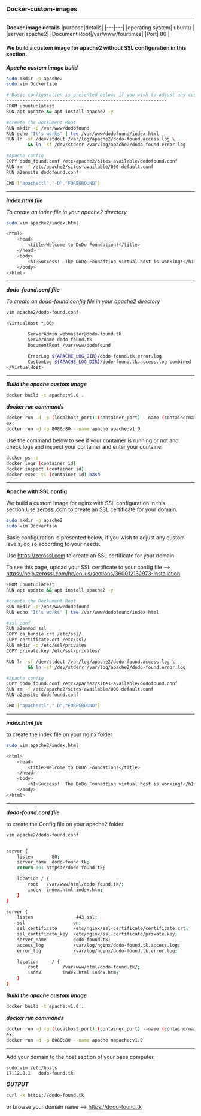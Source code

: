 ### Docker-custom-images
---
**Docker image details**
|purpose|details|
|---|---|
|operating system| ubuntu |
|server|apache2|
|Document Root|/var/www/fourtimes|
|Port| 80 |

#### We build a custom image for apache2 without SSL configuration in this section.

**_Apache custom image build_**

```bash
sudo mkdir -p apache2
sudo vim Dockerfile
```

```bash
# Basic configuration is presented below; if you wish to adjust any custom levels, do so according to your needs.
------------------------------------------------------------
FROM ubuntu:latest
RUN apt update && apt install apache2 -y

#create the Dockument Root
RUN mkdir -p /var/www/dodofound
RUN echo "It's works" | tee /var/www/dodofound/index.html
RUN ln -sf /dev/stdout /var/log/apache2/dodo-found.access.log \
        && ln -sf /dev/stderr /var/log/apache2/dodo-found.error.log

#Apache config
COPY dodo_found.conf /etc/apache2/sites-available/dodofound.conf
RUN rm -f /etc/apache2/sites-available/000-default.conf
RUN a2ensite dodofound.conf 

CMD ["apachectl","-D","FOREGROUND"]
```
---

**_index.html file_**

_To create an index file in your apache2 directory_

```bash
sudo vim apache2/index.html
```

```bash
<html>
    <head>
        <title>Welcome to DoDo Foundation!</title>
    </head>
    <body>
        <h1>Success!  The DoDo Founadtion virtual host is working!</h1>
    </body>
</html>
```
---
**_dodo-found.conf file_**

_To create an dodo-found config file in your apache2 directory_

```bash
vim apache2/dodo-found.conf
```

```bash
<VirtualHost *:80>

        ServerAdmin webmaster@dodo-found.tk
        Servername dodo-found.tk 
        DocumentRoot /var/www/dodofound

        ErrorLog ${APACHE_LOG_DIR}/dodo-found.tk.error.log
        CustomLog ${APACHE_LOG_DIR}/dodo-found.tk.access.log combined
</VirtualHost>
```
---

**_Build the apache custom image_**
```bash
docker build -t apache:v1.0 .
```

**_docker run commands_**

```bash
docker run -d -p (localhost_port):(container_port) --name (containername) (imagename)
ex:
docker run -d -p 8080:80 --name apache apache:v1.0
```

Use the command below to see if your container is running or not and check logs and inspect your container and enter your container

```bash
docker ps -a
docker logs (container id)
docker inspect (container id)
docker exec -ti (container id) bash
```
---

**Apache with SSL config**

We build a custom image for nginx with SSL configuration in this section.Use zerossl.com to create an SSL certificate for your domain.

```bash
sudo mkdir -p apache2 
sudo vim Dockerfile
```

Basic configuration is presented below; if you wish to adjust any custom levels, do so according to your needs.

Use https://zerossl.com to create an SSL certificate for your domain.

To see this page, upload your SSL certificate to your config file —> https://help.zerossl.com/hc/en-us/sections/360012132973-Installation

```bash
FROM ubuntu:latest
RUN apt update && apt install apache2 -y

#create the Dockument Root
RUN mkdir -p /var/www/dodofound
RUN echo "It's works" | tee /var/www/dodofound/index.html

#ssl conf
RUN a2enmod ssl
COPY ca_bundle.crt /etc/ssl/
COPY certificate.crt /etc/ssl/
RUN mkdir -p /etc/ssl/privates
COPY private.key /etc/ssl/privates/

RUN ln -sf /dev/stdout /var/log/apache2/dodo-found.access.log \
        && ln -sf /dev/stderr /var/log/apache2/dodo-found.error.log

#Apache config
COPY dodo_found.conf /etc/apache2/sites-available/dodofound.conf
RUN rm -f /etc/apache2/sites-available/000-default.conf
RUN a2ensite dodofound.conf 

CMD ["apachectl","-D","FOREGROUND"]
```
---

**_index.html file_**

to create the index file on your nginx folder

```bash
sudo vim apache2/index.html
```

```bash
<html>
    <head>
        <title>Welcome to DoDo Foundation!</title>
    </head>
    <body>
        <h1>Success!  The DoDo Founadtion virtual host is working!</h1>
    </body>
</html>
```
---

**_dodo-found.conf file_**

to create the Config file on your apache2 folder

```bash
vim apache2/dodo-found.conf
```

```bash

server {
    listen       80;
    server_name  dodo-found.tk;
    return 301 https://dodo-found.tk;

    location / {
        root   /var/www/html/dodo-found.tk/;
        index  index.html index.htm;
    }
}

server {
    listen                443 ssl;
    ssl                  on;
    ssl_certificate      /etc/nginx/ssl-certificate/certificate.crt;
    ssl_certificate_key  /etc/nginx/ssl-certificate/private.key;
    server_name          dodo-found.tk;
    access_log           /var/log/nginx/dodo-found.tk.access.log;
    error_log            /var/log/nginx/dodo-found.tk.error.log;

    location     / {
        root         /var/www/html/dodo-found.tk/;
        index        index.html index.htm;
    }
}                                                                                                                                                    
```

**_Build the apache custom image_**
```bash
docker build -t apache:v1.0 .
```

**_docker run commands_**

```bash
docker run -d -p (localhost_port):(container_port) --name (containername) (imagename)
ex:
docker run -d -p 8080:80 --name apache napache:v1.0
```
---
Add your domain to the host section of your base computer.

```
sudo vim /etc/hosts
17.12.0.1   dodo-found.tk
```
**_OUTPUT_**

```bash
curl -k https://dodo-found.tk
```
or browse your domain name --> https://dodo-found.tk 




